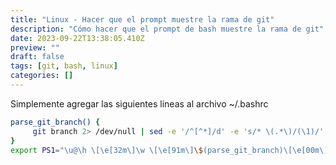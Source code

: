 ```yaml
---
title: "Linux - Hacer que el prompt muestre la rama de git"
description: "Cómo hacer que el prompt de bash muestre la rama de git"
date: 2023-09-22T13:38:05.410Z
preview: ""
draft: false
tags: [git, bash, linux]
categories: []
---
```


Simplemente agregar las siguientes lineas al archivo ~/.bashrc

```bash
parse_git_branch() {
     git branch 2> /dev/null | sed -e '/^[^*]/d' -e 's/* \(.*\)/(\1)/'
}
export PS1="\u@\h \[\e[32m\]\w \[\e[91m\]\$(parse_git_branch)\[\e[00m\]$ "
```
